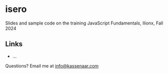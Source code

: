 # isero
Slides and sample code on the training JavaScript Fundamentals, Ilionx, Fall 2024

## Links
- ...


Questions? Email me at info@kassenaar.com
